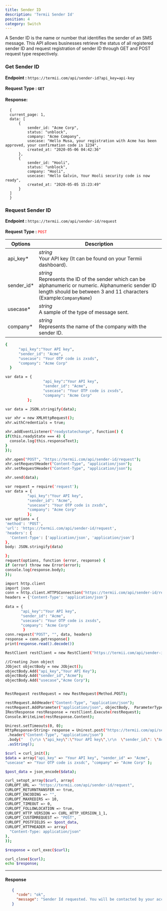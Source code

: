 ```yaml
---
title: Sender ID
description: 'Termii Sender Id'
position: 4
category: Switch
---
```

A Sender ID is the name or number that identifies the sender of an SMS message.
This API allows businesses retrieve the status of all registered sender ID and request registration of sender ID through GET and POST request type respectively.

### Get Sender ID
<b>Endpoint : </b>
`
https://termii.com/api/sender-id?api_key=api-key
`<br> <br> <b>Request Type : </b>**`GET`**


#### Response:
```
  {
  current_page: 1,
  data: [
      {
          sender_id: "Acme Corp",
          status: "unblock",
          company: "Acme Company",
          usecase: "Hello Musa, your registration with Acme has been approved, your confirmation code is 1234",
          created_at: "2020-05-06 04:42:36"
      },
      {
          sender_id: "Hooli",
          status: "unblock",
          company: "Hooli",
          usecase: "Hello Galvin, Your Hooli security code is now ready",
          created_at: "2020-05-05 15:23:49"
      }
  ]
  }
```
### Request Sender ID

<b>Endpoint : </b>
`
https://termii.com/api/sender-id/request
`<br> <br> <b>Request Type : </b><span class="lio" style="color:red !important"> <code>POST</code></span>


Options | Description |
--- | --- |
api_key* |*string*<br> Your API key (It can be found on your Termii dashboard).  | 
sender_id* |*string*<br>Represents the ID of the sender which can be alphanumeric or numeric. Alphanumeric sender ID length should be between 3 and 11 characters (Example:`CompanyName`)  | 
usecase* | *string*<br>A sample of the type of message sent. | 
company* |*string*<br> Represents the name of the company with the sender ID.  | 

<code-group>
   <code-block label="JSON" active>

  ```bash
 {
        "api_key":"Your API key",
        "sender_id": "Acme",
        "usecase": "Your OTP code is zxsds",
        "company": "Acme Corp"
    }
  ```

  </code-block>
  <code-block label="JavaScript">

  ```bash
  var data = {
                   "api_key":"Your API key",
                   "sender_id": "Acme",
                   "usecase": "Your OTP code is zxsds",
                   "company": "Acme Corp"
            };

var data = JSON.stringify(data);

var xhr = new XMLHttpRequest();
xhr.withCredentials = true;

xhr.addEventListener("readystatechange", function() {
  if(this.readyState === 4) {
    console.log(this.responseText);
  }
});

xhr.open("POST", "https://termii.com/api/sender-id/request");
xhr.setRequestHeader("Content-Type", "application/json");
xhr.setRequestHeader("Content-Type", "application/json");

xhr.send(data);
  ```

  </code-block>
 <code-block label="NodeJs" >

  ```bash
 var request = require('request');
var data = {
            "api_key":"Your API key",
            "sender_id": "Acme",
            "usecase": "Your OTP code is zxsds",
            "company": "Acme Corp"
            };
var options = {
  'method': 'POST',
  'url': 'https://termii.com/api/sender-id/request',
  'headers': {
    'Content-Type': ['application/json', 'application/json']
  },
  body: JSON.stringify(data)

};
request(options, function (error, response) { 
  if (error) throw new Error(error);
  console.log(response.body);
});
  ```

  </code-block>
 <code-block label="Python">

  ```bash
 import http.client
import json
conn = http.client.HTTPSConnection("https://termii.com/api/sender-id/request")
headers = {'Content-Type': 'application/json'}
    
data = {
         "api_key":"Your API key",
         "sender_id": "Acme",
         "usecase": "Your OTP code is zxsds",
         "company": "Acme Corp"
          }
conn.request("POST", "", data, headers)
response = conn.getresponse()
print(response.read().decode())
  ```
  </code-block>

<code-block label="C#" >

  ```bash
RestClient restClient = new RestClient("https://termii.com/api/sender-id/request");

//Creating Json object
JObject objectBody = new JObject();
objectBody.Add("api_key","Your API Key");
objectBody.Add("sender_id","Acme");
objectBody.Add("usecase","Acme Corp");


RestRequest restRequest = new RestRequest(Method.POST);

restRequest.AddHeader("Content-Type", "application/json");
restRequest.AddParameter("application/json", objectBody,  ParameterType.RequestBody);
IRestResponse restResponse = restClient.Execute(restRequest);
Console.WriteLine(restResponse.Content);


  ```

  </code-block>
<code-block label="Java" >

  ```bash
Unirest.setTimeouts(0, 0);
 HttpResponse<String> response = Unirest.post("https://termii.com/api/sender-id/request")
   .header("Content-Type", "application/json")
   .body("   {\r\n \"api_key\":\"Your API key\",\r\n  \"sender_id\": \"Acme\",\r\n  \"usecase\": \"Your OTP code is zxsds\",\r\n   \"company\": \"Acme Corp\"\r\n    }")
   .asString();
  ```
  </code-block>
<code-block label="PHP" >

  ```bash
$curl = curl_init();
$data = array("api_key" => "Your API key", "sender_id" => "Acme", 
"usecase" => "Your OTP code is zxsdc", "company" => "Acme Corp" );

$post_data = json_encode($data);

curl_setopt_array($curl, array(
  CURLOPT_URL => "https://termii.com/api/sender-id/request",
  CURLOPT_RETURNTRANSFER => true,
  CURLOPT_ENCODING => "",
  CURLOPT_MAXREDIRS => 10,
  CURLOPT_TIMEOUT => 0,
  CURLOPT_FOLLOWLOCATION => true,
  CURLOPT_HTTP_VERSION => CURL_HTTP_VERSION_1_1,
  CURLOPT_CUSTOMREQUEST => "POST",
  CURLOPT_POSTFIELDS => $post_data,
  CURLOPT_HTTPHEADER => array(
    "Content-Type: application/json"
  ),
));

$response = curl_exec($curl);

curl_close($curl);
echo $response;
  ```
  </code-block>
</code-group>


<hr />



#### Response


```JSON
   {
     "code": "ok",
     "message": "Sender Id requested. You will be contacted by your account manager."       
   }
```




